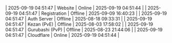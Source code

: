 | 2025-09-19 04:51:47 | Website | Online | 2025-09-19 04:51:44 |
| 2025-09-19 04:51:47 | Registration | Offline | 2025-09-09 16:40:23 |
| 2025-09-19 04:51:47 | Auth Server | Offline | 2025-08-18 09:33:31 |
| 2025-09-19 04:51:47 | Kezan (PvE) | Offline | 2025-08-03 17:58:02 |
| 2025-09-19 04:51:47 | Gurubashi (PvP) | Offline | 2025-08-23 21:44:06 |
| 2025-09-19 04:51:47 | Cloudflare | Online | 2025-09-19 04:51:44 |
